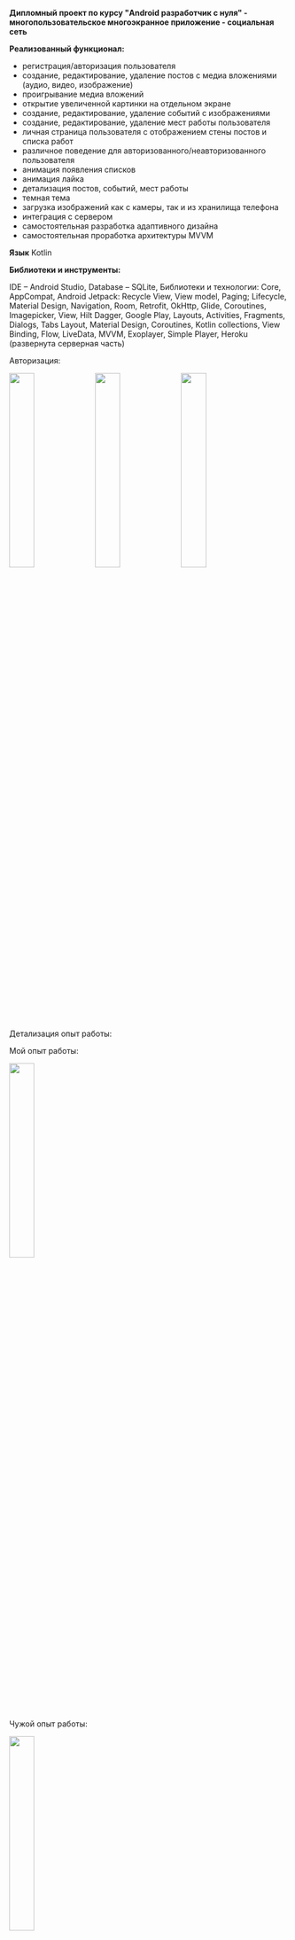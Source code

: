 **Дипломный проект по курсу "Android разработчик с нуля" - многопользовательское многоэкранное приложение - социальная сеть**  

**Реализованный функционал:**  

- регистрация/авторизация пользователя
- создание, редактирование, удаление постов с медиа вложениями (аудио, видео, изображение)
- проигрывание медиа вложений
- открытие увеличенной картинки на отдельном экране
- создание, редактирование, удаление событий с изображениями
- создание, редактирование, удаление мест работы пользователя
- личная страница пользователя с отображением стены постов и списка работ
- различное поведение для авторизованного/неавторизованного пользователя
- анимация появления списков
- анимация лайка
- детализация постов, событий, мест работы
- темная тема
- загрузка изображений как с камеры, так и из хранилища телефона 
- интеграция с сервером
- самостоятельная разработка адаптивного дизайна 
- самостоятельная проработка архитектуры MVVM 

**Язык** Kotlin 

**Библиотеки и инструменты:**  

IDE – Android Studio, Database – SQLite, Библиотеки и технологии: Core, AppCompat, Android Jetpack: Recycle View, View model, Paging; 
Lifecycle, Material Design, Navigation, Room, Retrofit, OkHttp, Glide, Coroutines, Imagepicker, View, Hilt Dagger, Google Play, Layouts, 
Activities, Fragments, Dialogs, Tabs Layout, Material Design, Coroutines, Kotlin collections, View Binding, Flow, LiveData, MVVM, Exoplayer, Simple Player, Heroku (развернута серверная часть)

Авторизация:  

<img src="https://user-images.githubusercontent.com/88279403/177937593-b98647f0-c131-494a-ad01-2bbbdd5c2cc7.png" width="30%" height="30%">
<img src="https://user-images.githubusercontent.com/88279403/177937601-7c7c5400-a651-402d-8cc6-bfc32757fd1c.png" width="30%" height="30%">
<img src="https://user-images.githubusercontent.com/88279403/177937603-83a03e6a-442e-423c-88af-1b4d7c2fb58f.png" width="30%" height="30%">

Детализация опыт работы:

Мой опыт работы: 

<img src="https://user-images.githubusercontent.com/88279403/177937716-f7970fd0-a887-429b-ae01-7acdcc52fdb8.png" width="30%" height="30%">

Чужой опыт работы: 

<img src="https://user-images.githubusercontent.com/88279403/177937793-350afa74-7afc-4f4d-a706-238876899ce2.png" width="30%" height="30%">

Список мой опыт работы: 

<img src="https://user-images.githubusercontent.com/88279403/177937870-1bcbfb98-cccc-4312-adb4-2e108ef0a9eb.png" width="30%" height="30%">

Добавление места работы:

<img src="https://user-images.githubusercontent.com/88279403/177937948-9d35e2b0-9412-4734-b806-8cd9f0eb2659.png" width="30%" height="30%">

Детализация поста: 

<img src="https://user-images.githubusercontent.com/88279403/177938007-b02c660e-0d43-499b-8614-60fe30361273.png" width="30%" height="30%">

Детализация события: 

<img src="https://user-images.githubusercontent.com/88279403/177938078-c91603af-f2c2-4143-a6cb-499164fdce15.png" width="30%" height="30%">

Мой профиль: 

<img src="https://user-images.githubusercontent.com/88279403/177938171-514da96f-e0b9-4fc7-ba77-4fdf4a476dc1.png" width="30%" height="30%">

Чужой профиль: 

<img src="https://user-images.githubusercontent.com/88279403/177938246-f8354bca-25b7-4cc8-9d23-045ecc29e792.png" width="30%" height="30%">

Чужой опыт работы: 

<img src="https://user-images.githubusercontent.com/88279403/177938324-de4d2be8-2c44-4340-9a86-bed8d7eb943f.png" width="30%" height="30%">

Пользователи (список): 

<img src="https://user-images.githubusercontent.com/88279403/177938384-1981f70a-5ea8-4571-8dec-98078472fc51.png" width="30%" height="30%">

Список постов с разными авторами (авторизация - Anna):

<img src="https://user-images.githubusercontent.com/88279403/177938455-140e3fb0-c2b4-49da-8a0d-91f36aa1a739.png" width="30%" height="30%">

Список постов: 

<img src="https://user-images.githubusercontent.com/88279403/177938513-5b9faba1-305f-4261-b8fa-31fe204a772b.png" width="30%" height="30%">

Список событий: 

<img src="https://user-images.githubusercontent.com/88279403/177938610-74a81b1e-1edc-4bf7-b038-1a79865bd3c2.png" width="30%" height="30%">

Регистрация: 

<img src="https://user-images.githubusercontent.com/88279403/177938683-c3b37aee-eec3-442f-a84c-2cd664ff2a5c.png" width="30%" height="30%">

Редактирование места работы: 

<img src="https://user-images.githubusercontent.com/88279403/177938756-7eb862af-30d7-4d08-ac0b-476f8063243f.png" width="30%" height="30%">

Редактирование поста: 

<img src="https://user-images.githubusercontent.com/88279403/177938816-ecdfd5c0-4d57-4b56-bf27-8bfd34be0056.png" width="30%" height="30%">

Редактирование события: 

<img src="https://user-images.githubusercontent.com/88279403/177938878-62ffebad-7f69-471a-abd7-55e96a77bec7.png" width="30%" height="30%">

Создание нового поста: 

<img src="https://user-images.githubusercontent.com/88279403/177938970-12db7aea-f51a-49f4-9d38-23d147f8ae26.png" width="30%" height="30%">

Создание нового события: 
<img src="https://user-images.githubusercontent.com/88279403/177939033-5f3ff287-6ffa-4a78-a6a2-7c2e47a5c6f3.png" width="30%" height="30%">


